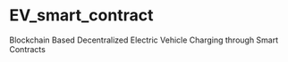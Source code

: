 # EV_smart_contract
 Blockchain Based Decentralized Electric Vehicle Charging through Smart Contracts
